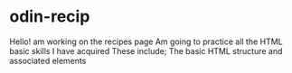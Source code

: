 # odin-recip
Hello! am working on the recipes page
Am going to practice all the HTML basic skills I have acquired
These include; The basic HTML structure and associated elements